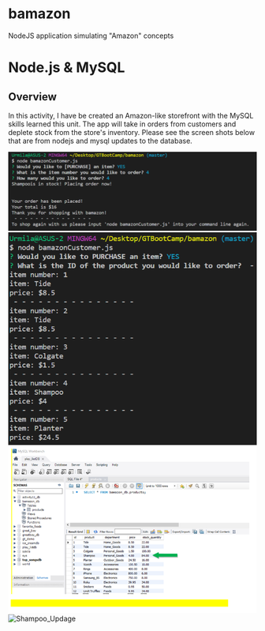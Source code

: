# bamazon
NodeJS application simulating "Amazon" concepts
# Node.js & MySQL

## Overview

In this activity, I have be created an Amazon-like storefront with the MySQL skills learned this unit. The app will take in orders from customers and deplete stock from the store's inventory. Please see the screen shots below that are from nodejs and mysql updates to the database.


![bamazon](./Images/bamazon_NodeJS_File.png)
![inventory_list](./Images/inventory_list.png)
![mySql_Purchase_Shampoo](./Images/mySql_Purchase_Shampoo.png)
![Shampoo_Updage](./Images/Purchase_Shampoo_UPDATE.png)
